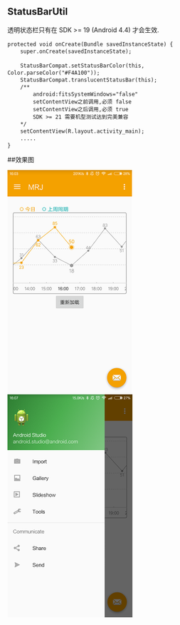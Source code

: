 ## StatusBarUtil
透明状态栏只有在 SDK >= 19 (Android 4.4) 才会生效.

    protected void onCreate(Bundle savedInstanceState) {
        super.onCreate(savedInstanceState);

        StatusBarCompat.setStatusBarColor(this, Color.parseColor("#F4A100"));
        StatusBarCompat.translucentStatusBar(this);
		/**
			android:fitsSystemWindows="false"
			setContentView之前调用,必须 false
			setContentView之后调用,必须 true
			SDK >= 21 需要机型测试达到完美兼容
		*/
        setContentView(R.layout.activity_main);
		.....
	}

##效果图

![状态栏透明](device1.png)	![抽屉菜单顶部透明](device2.png)